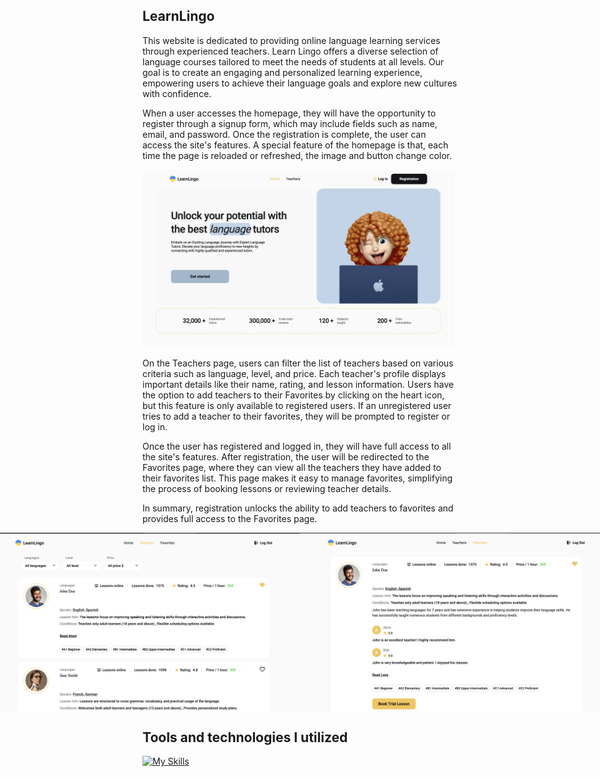 ## LearnLingo

This website is dedicated to providing online language learning services through experienced teachers. Learn Lingo offers a diverse selection of language courses tailored to meet the needs of students at all levels. Our goal is to create an engaging and personalized learning experience, empowering users to achieve their language goals and explore new cultures with confidence.

When a user accesses the homepage, they will have the opportunity to register through a signup form, which may include fields such as name, email, and password. Once the registration is complete, the user can access the site's features. A special feature of the homepage is that, each time the page is reloaded or refreshed, the image and button change color.

<img src="./src/assets/imgReadme/screenHome.jpg" alt="Home" width="500">

On the Teachers page, users can filter the list of teachers based on various criteria such as language, level, and price. Each teacher's profile displays important details like their name, rating, and lesson information. Users have the option to add teachers to their Favorites by clicking on the heart icon, but this feature is only available to registered users. If an unregistered user tries to add a teacher to their favorites, they will be prompted to register or log in.

Once the user has registered and logged in, they will have full access to all the site's features. After registration, the user will be redirected to the Favorites page, where they can view all the teachers they have added to their favorites list. This page makes it easy to manage favorites, simplifying the process of booking lessons or reviewing teacher details.

In summary, registration unlocks the ability to add teachers to favorites and provides full access to the Favorites page.

<div style="display: flex; gap: 20; justify-content: center;">
    <img src="./src/assets/imgReadme/screenTeachers.jpg" alt="Teacher" width="500" style="width: 500; height: auto;">
    <img src="./src/assets/imgReadme/screenFavorites.jpg" alt="Favorites" width="500" style="width: 500; height: auto;">
</div>

## Tools and technologies I utilized

[![My Skills](https://skillicons.dev/icons?i=html,css,sass,react,figma,js,redux,vite,vscode,git,firebase,vercel,github&theme=dark&perline=10)](https://skillicons.dev)
